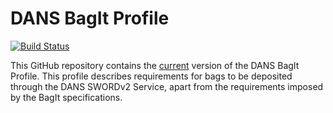 DANS BagIt Profile
==================
[![Build Status](https://travis-ci.org/DANS-KNAW/easy-deposit-api.png?branch=master)](https://travis-ci.org/DANS-KNAW/dans-bagit-profile)

This GitHub repository contains the [current](https://github.com/DANS-KNAW/dans-bagit-profile/blob/master/docs/versions/0.0.0.md) version of the DANS BagIt Profile. This profile 
describes requirements for bags to be deposited through the DANS SWORDv2 Service, apart from the requirements imposed by
the BagIt specifications.

